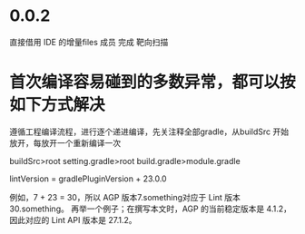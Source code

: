 # 0.0.2

直接借用 IDE 的增量files 成员 完成 靶向扫描

# 首次编译容易碰到的多数异常，都可以按如下方式解决

遵循工程编译流程，进行逐个递进编译，先关注释全部gradle，从buildSrc 开始放开，每放开一个重新编译一次

buildSrc>root setting.gradle>root build.gradle>module.gradle

lintVersion = gradlePluginVersion + 23.0.0

例如，7 + 23 = 30，所以 AGP 版本7.something对应于 Lint 版本30.something。
再举一个例子；在撰写本文时，AGP 的当前稳定版本是 4.1.2，因此对应的 Lint API 版本是 27.1.2。

